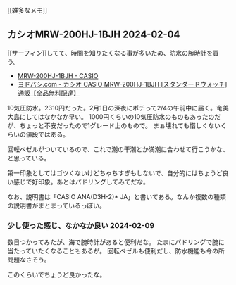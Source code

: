[[雑多なメモ]]

## カシオMRW-200HJ-1BJH 2024-02-04

[[サーフィン]]してて、時間を知りたくなる事が多いため、防水の腕時計を買う。

- [MRW-200HJ-1BJH - CASIO](https://www.casio.com/jp/watches/casio/product.MRW-200HJ-1B/)
- [ヨドバシ.com - カシオ CASIO MRW-200HJ-1BJH [スタンダードウォッチ] 通販【全品無料配達】](https://www.yodobashi.com/product/100000001006250463/)

10気圧防水。2310円だった。2月1日の深夜にポチって2/4の午前中に届く。奄美大島にしてはなかなか早い。
1000円くらいの10気圧防水のものもあったのだが、ちょっと不安だったので1グレード上のもので。
まぁ壊れても惜しくないくらいの値段ではある。

回転ベゼルがついているので、これで潮の干潮とか満潮に合わせて行こうかな、と思っている。

第一印象としてはゴツくないけどちゃちすぎもしないで、自分的にはちょうど良い感じで好印象。あとはパドリングしてみてだな。

なお、説明書は「CASIO ANA(D3H-2)* JA」と書いてある。なんか複数の種類の説明書がまとまっているっぽい。

### 少し使った感じ、なかなか良い 2024-02-09 

数日つかってみたが、海で腕時計があると便利だな。
たまにパドリングで腕に当たっていたくなることもあるが。
回転ベゼルも便利だし、防水機能も今の所問題なさそう。

このくらいでちょうど良かったな。